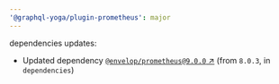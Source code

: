```yaml
---
'@graphql-yoga/plugin-prometheus': major
---
```

dependencies updates:
  - Updated dependency [`@envelop/prometheus@9.0.0`
    ↗︎](https://www.npmjs.com/package/@envelop/prometheus/v/9.0.0) (from `8.0.3`, in `dependencies`)
